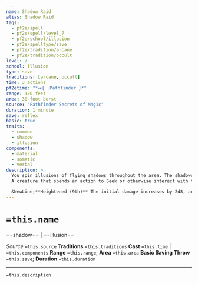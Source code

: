 ```yaml
---
name: Shadow Raid
alias: Shadow Raid
tags:
  - pf2e/spell
  - pf2e/spell/level_7
  - pf2e/school/illusion
  - pf2e/spelltype/save
  - pf2e/tradition/arcane
  - pf2e/tradition/occult
level: 7
school: illusion
type: save
traditions: [arcane, occult]
time: 3 actions
pf2etime: "*⬽{ .Pathfinder }*"
range: 120 feet
area: 30-foot burst
source: "Pathfinder Secrets of Magic"
duration: 1 minute
save: reflex
basic: true
traits:
  - common
  - shadow
  - illusion
components:
  - material
  - somatic
  - verbal
description: >
  You spin illusions of flying shadows throughout the area. The shadows strike and cavort, harming your foes and blocking their vision with twisting shadow. Enemies in the area when you Cast the Spell take 6d8 bludgeoning, piercing, or slashing damage, with a basic Reflex save or basic Will save save, as shadows explode into being. You choose the damage type when you Cast the Spell, and each creature chooses the type of save it attempts before it rolls the save. The shadows then persist in the area for 1 minute, dealing 3d8 damage of the type you chose to any enemy that ends its turn in the area. All creatures are [[Concealed]] to enemies in the area, as the illusory shadows swarm over them and block light.
  A creature that spends an action to Seek or otherwise interact with the shadow raid can attempt a Perception check to disbelieve it. On a success, the creature halves the damage it takes from the shadows, and the shadows no longer impede its vision. These benefits last until the spell ends.

  &NewLine;**Heightened (9th)** The initial damage increases by 2d8, and the damage to a creature that ends its turn in the area increases by 1d8 (4d8).
---
```

# `=this.name`
==shadow== | ==illusion==

*Source* `=this.source`
**Traditions** `=this.traditions`
**Cast** `=this.time` | `=this.components`
**Range** `=this.range`; **Area** `=this.area`
**Basic Saving Throw** `=this.save`; **Duration** `=this.duration`

***
`=this.description`